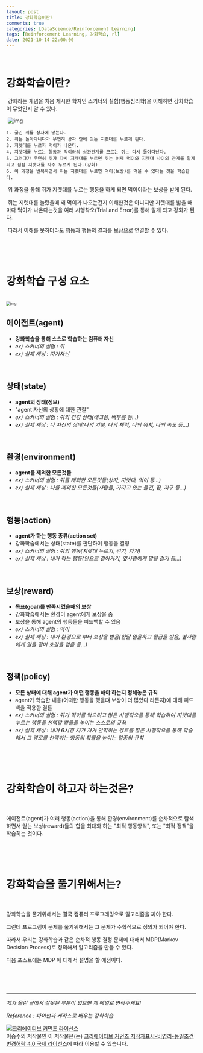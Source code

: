 ```yaml
---
layout: post
title: 강화학습이란?
comments: true
categories: [DataScience/Reinforcement Learning]
tags: [Reinforcement Learning, 강화학습, rl]
date: 2021-10-14 22:00:00
---
```


<br/>

# 강화학습이란?

​	강화라는 개념을 처음 제시한 학자인 스키너의 실험(행동심리학)을 이해하면 강화학습이 무엇인지 알 수 있다.

​	![img](http://image.yes24.com/blogimage/blog/h/w/hws321/9iaoJ0BP.jpg)

```
1. 굶긴 쥐를 상자에 넣는다.
2. 쥐는 돌아다니다가 우연히 상자 안에 있는 지렛대를 누르게 된다.
3. 지렛대를 누르자 먹이가 나온다.
4. 지렛대를 누르는 행동과 먹이와의 상관관계를 모르는 쥐는 다시 돌아다닌다.
5. 그러다가 우연히 쥐가 다시 지렛대를 누르면 쥐는 이제 먹이와 지렛대 사이의 관계를 알게 되고 점점 지렛대를 자주 누르게 된다.(강화)
6. 이 과정을 반복하면서 쥐는 지렛대를 누르면 먹이(보상)를 먹을 수 있다는 것을 학습한다.
```

​	위 과정을 통해 쥐가 지렛대를 누르는 행동을 하게 되면 먹이이라는 보상을 받게 된다.

​	쥐는 지렛대를 눌렀을때 왜 먹이가 나오는건지 이해한것은 아니지만 지렛대를 밟을 때 마다 먹이가 나온다는것을 여러 시행착오(Trial and Error)를 통해 	알게 되고 강화가 된다.

​	따라서 이해를 못하더라도 행동과 행동의 결과를 보상으로 연결할 수 있다.

<br/>

<br/>

<br/>

# 강화학습 구성 요소

<br/>

<img src="https://blog.kakaocdn.net/dn/eHG6CH/btqIql1mYv1/vJubkvkgmsAZT4gvAwbbQK/tfile.dat" alt="img" style="zoom:67%;" />

## **에이전트(agent)**

- **강화학습을 통해 스스로 학습하는 컴퓨터 자신**
- *ex) 스카너의 실험 : 쥐*
- *ex) 실제 세상 : 자기자신*

<br/>

## **상태(state)**

- **agent의 상태(정보)**
- "agent 자신의 상황에 대한 관찰"
- *ex) 스카너의 실험 : 쥐의 건강 상태(배고픔, 배부름 등...)*
- *ex) 실제 세상 : 나 자신의 상태(나의 기분, 나의 체력, 나의 위치, 나의 속도 등...)*

<br/>

## **환경(environment)**

- **agent를 제외한 모든것들**
- *ex) 스카너의 실험 : 쥐를 제외한 모든것들(상자, 지렛대, 먹이 등...)*
- *ex) 실제 세상 : 나를 제외한 모든것들(사람들, 가지고 있는 물건,  집, 지구 등...)*

<br/>

## **행동(action)**

- **agent가 하는 행동 종류(action set)**
- 강화학습에서는 상태(state)를 판단하여 행동을 결정
- *ex) 스카너의 실험 : 쥐의 행동(지렛대 누르기, 걷기, 자기)*
- *ex) 실제 세상 : 내가 하는 행동(앞으로 걸어가기, 옆사람에게 말을 걸기 등...)*

<br/>

## **보상(reward)**

- **목표(goal)를 만족시켰을때의 보상**
- 강화학습에서는 환경이 agent에게 보상을 줌
- 보상을 통해 agent의 행동들을 피드백할 수 있음
- *ex) 스카너의 실험 : 먹이*
- *ex) 실제 세상 : 내가 환경으로 부터 보상을 받음(한달 일을하고 월급을 받음, 옆사람에게 말을 걸어 호감을 얻음 등...)*

<br/>

## 정책(policy)

- **모든 상태에 대해 agent가 어떤 행동을 해야 하는지 정해놓은 규칙**
- agent가 학습한 내용(어떠한 행동을 했을떄 보상이 더 많았다 라든지)에 대해 피드백을 적용한 결론
- *ex) 스카너의 실험 : 쥐가 먹이를 먹으려고 많은 시행착오를 통해 학습하여 지렛대를 누르는 행동을 선택할 확률을 높이는 스스로의 규칙*
- *ex) 실제 세상 : 내가 6시경 차가 차가 안막히는 경로를 많은 시행착오를 통해 학습해서 그 경로를 선택하는 행동의 확률을 높이는 일종의 규칙*

<br/>

<br/>

<br/>

# 강화학습이 하고자 하는것은?

<br/>

에이전트(agent)가 여러 행동(action)을 통해 환경(environment)를 순차적으로 탐색하면서 얻는 보상(reward)들의 합을 최대화 하는 "최적 행동양식", 또는 "최적 정책"을 학습히는 것이다.

<br/>

<br/>

<br/>

# 강화학습을 풀기위해서는?

<br/>

강화학습을 풀기위해서는 결국 컴퓨터 프로그래밍으로 알고리즘을 짜야 한다.

그런데 프로그램이 문제를 풀기위해서는 그 문제가 수학적으로 정의가 되어야 한다.

따라서 우리는 강화학습과 같은 순차적 행동 결정 문제에 대해서 MDP(Markov Decision Process)로 정의해서 알고리즘을 만들 수 있다.

다음 포스트에는 MDP 에 대해서 설명을 할 예정이다.

<br/>

<br/>

<br/>

------

*제가 올린 글에서 잘못된 부분이 있으면 제 메일로 연락주세요!*

*Reference : 파이썬과 케라스로 배우는 강화학습*

<a rel="license" href="http://creativecommons.org/licenses/by-nc-sa/4.0/"><img alt="크리에이티브 커먼즈 라이선스" style="border-width:0" src="https://i.creativecommons.org/l/by-nc-sa/4.0/88x31.png" /></a><br /><span xmlns:cc="http://creativecommons.org/ns#" property="cc:attributionName">이승수</span>의 저작물인 이 저작물은(는) <a rel="license" href="http://creativecommons.org/licenses/by-nc-sa/4.0/">크리에이티브 커먼즈 저작자표시-비영리-동일조건변경허락 4.0 국제 라이선스</a>에 따라 이용할 수 있습니다.